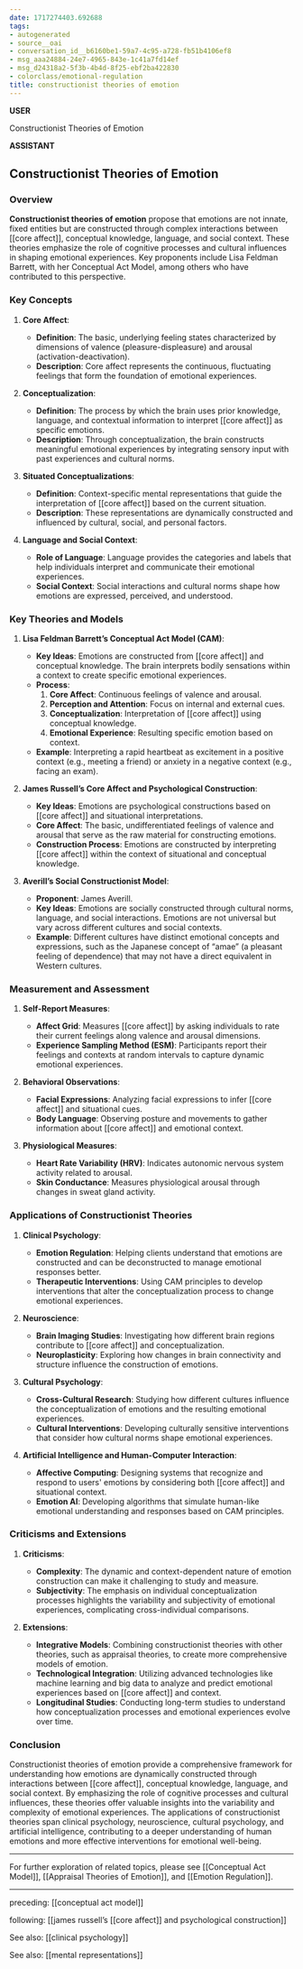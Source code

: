 ```yaml
---
date: 1717274403.692688
tags:
- autogenerated
- source__oai
- conversation_id__b6160be1-59a7-4c95-a728-fb51b4106ef8
- msg_aaa24884-24e7-4965-843e-1c41a7fd14ef
- msg_d24318a2-5f3b-4b4d-8f25-ebf2ba422830
- colorclass/emotional-regulation
title: constructionist theories of emotion
---
```


**USER**

Constructionist Theories of Emotion


**ASSISTANT**

## Constructionist Theories of Emotion

### Overview

**Constructionist theories of emotion** propose that emotions are not innate, fixed entities but are constructed through complex interactions between [[core affect]], conceptual knowledge, language, and social context. These theories emphasize the role of cognitive processes and cultural influences in shaping emotional experiences. Key proponents include Lisa Feldman Barrett, with her Conceptual Act Model, among others who have contributed to this perspective.

### Key Concepts

1. **Core Affect**:
    - **Definition**: The basic, underlying feeling states characterized by dimensions of valence (pleasure-displeasure) and arousal (activation-deactivation).
    - **Description**: Core affect represents the continuous, fluctuating feelings that form the foundation of emotional experiences.

2. **Conceptualization**:
    - **Definition**: The process by which the brain uses prior knowledge, language, and contextual information to interpret [[core affect]] as specific emotions.
    - **Description**: Through conceptualization, the brain constructs meaningful emotional experiences by integrating sensory input with past experiences and cultural norms.

3. **Situated Conceptualizations**:
    - **Definition**: Context-specific mental representations that guide the interpretation of [[core affect]] based on the current situation.
    - **Description**: These representations are dynamically constructed and influenced by cultural, social, and personal factors.

4. **Language and Social Context**:
    - **Role of Language**: Language provides the categories and labels that help individuals interpret and communicate their emotional experiences.
    - **Social Context**: Social interactions and cultural norms shape how emotions are expressed, perceived, and understood.

### Key Theories and Models

1. **Lisa Feldman Barrett’s Conceptual Act Model (CAM)**:
    - **Key Ideas**: Emotions are constructed from [[core affect]] and conceptual knowledge. The brain interprets bodily sensations within a context to create specific emotional experiences.
    - **Process**:
        1. **Core Affect**: Continuous feelings of valence and arousal.
        2. **Perception and Attention**: Focus on internal and external cues.
        3. **Conceptualization**: Interpretation of [[core affect]] using conceptual knowledge.
        4. **Emotional Experience**: Resulting specific emotion based on context.
    - **Example**: Interpreting a rapid heartbeat as excitement in a positive context (e.g., meeting a friend) or anxiety in a negative context (e.g., facing an exam).

2. **James Russell’s Core Affect and Psychological Construction**:
    - **Key Ideas**: Emotions are psychological constructions based on [[core affect]] and situational interpretations.
    - **Core Affect**: The basic, undifferentiated feelings of valence and arousal that serve as the raw material for constructing emotions.
    - **Construction Process**: Emotions are constructed by interpreting [[core affect]] within the context of situational and conceptual knowledge.

3. **Averill’s Social Constructionist Model**:
    - **Proponent**: James Averill.
    - **Key Ideas**: Emotions are socially constructed through cultural norms, language, and social interactions. Emotions are not universal but vary across different cultures and social contexts.
    - **Example**: Different cultures have distinct emotional concepts and expressions, such as the Japanese concept of “amae” (a pleasant feeling of dependence) that may not have a direct equivalent in Western cultures.

### Measurement and Assessment

1. **Self-Report Measures**:
    - **Affect Grid**: Measures [[core affect]] by asking individuals to rate their current feelings along valence and arousal dimensions.
    - **Experience Sampling Method (ESM)**: Participants report their feelings and contexts at random intervals to capture dynamic emotional experiences.

2. **Behavioral Observations**:
    - **Facial Expressions**: Analyzing facial expressions to infer [[core affect]] and situational cues.
    - **Body Language**: Observing posture and movements to gather information about [[core affect]] and emotional context.

3. **Physiological Measures**:
    - **Heart Rate Variability (HRV)**: Indicates autonomic nervous system activity related to arousal.
    - **Skin Conductance**: Measures physiological arousal through changes in sweat gland activity.

### Applications of Constructionist Theories

1. **Clinical Psychology**:
    - **Emotion Regulation**: Helping clients understand that emotions are constructed and can be deconstructed to manage emotional responses better.
    - **Therapeutic Interventions**: Using CAM principles to develop interventions that alter the conceptualization process to change emotional experiences.

2. **Neuroscience**:
    - **Brain Imaging Studies**: Investigating how different brain regions contribute to [[core affect]] and conceptualization.
    - **Neuroplasticity**: Exploring how changes in brain connectivity and structure influence the construction of emotions.

3. **Cultural Psychology**:
    - **Cross-Cultural Research**: Studying how different cultures influence the conceptualization of emotions and the resulting emotional experiences.
    - **Cultural Interventions**: Developing culturally sensitive interventions that consider how cultural norms shape emotional experiences.

4. **Artificial Intelligence and Human-Computer Interaction**:
    - **Affective Computing**: Designing systems that recognize and respond to users' emotions by considering both [[core affect]] and situational context.
    - **Emotion AI**: Developing algorithms that simulate human-like emotional understanding and responses based on CAM principles.

### Criticisms and Extensions

1. **Criticisms**:
    - **Complexity**: The dynamic and context-dependent nature of emotion construction can make it challenging to study and measure.
    - **Subjectivity**: The emphasis on individual conceptualization processes highlights the variability and subjectivity of emotional experiences, complicating cross-individual comparisons.

2. **Extensions**:
    - **Integrative Models**: Combining constructionist theories with other theories, such as appraisal theories, to create more comprehensive models of emotion.
    - **Technological Integration**: Utilizing advanced technologies like machine learning and big data to analyze and predict emotional experiences based on [[core affect]] and context.
    - **Longitudinal Studies**: Conducting long-term studies to understand how conceptualization processes and emotional experiences evolve over time.

### Conclusion

Constructionist theories of emotion provide a comprehensive framework for understanding how emotions are dynamically constructed through interactions between [[core affect]], conceptual knowledge, language, and social context. By emphasizing the role of cognitive processes and cultural influences, these theories offer valuable insights into the variability and complexity of emotional experiences. The applications of constructionist theories span clinical psychology, neuroscience, cultural psychology, and artificial intelligence, contributing to a deeper understanding of human emotions and more effective interventions for emotional well-being.

---

For further exploration of related topics, please see [[Conceptual Act Model]], [[Appraisal Theories of Emotion]], and [[Emotion Regulation]].


---

preceding: [[conceptual act model]]  


following: [[james russell’s [[core affect]] and psychological construction]]

See also: [[clinical psychology]]


See also: [[mental representations]]
